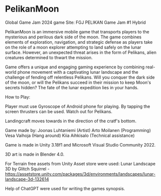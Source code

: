 # PelikanMoon

Global Game Jam 2024 game
Site: FGJ PELIKAN Game Jam #1 Hybrid

PelikanMoon is an immersive mobile game that transports players to the mysterious and perilous dark side of the moon. The game combines elements of exploration, navigation, and strategic defense as players take on the role of a moon explorer attempting to land safely on the lunar surface. However, an unexpected threat arises in the form of Pelikans, alien creatures determined to thwart the mission.

Game offers a unique and engaging gaming experience by combining real-world phone movement with a captivating lunar landscape and the challenge of fending off relentless Pelikans. Will you conquer the dark side of the moon, or will the Pelikans succeed in their mission to keep Moon's secrets hidden? The fate of the lunar expedition lies in your hands.

How to Play:

Player must use Gyroscope of Android phone for playing. By tapping the screen thrusters can be used. Watch out for Pelikans. 

Landingcraft moves towards in the direction of the cratf's bottom.

Game made by:
Joonas Luhtaniemi (Artist)
Arto Moilanen (Programming)
Vesa Vaihoja (Hang around)
Kiia Aihkisalo (Technical assistance)

Game is made in Unity 3.18f1 and Microsoft Visual Studio Community 2022.

3D art is made in Blender 4.0.

For Terrain free assets from Unity Asset store were used:
Lunar Landscape 3D by Glitch Squirrel - https://assetstore.unity.com/packages/3d/environments/landscapes/lunar-landscape-3d-132614

Help of ChatGPT were used for writing the games synopsis.
